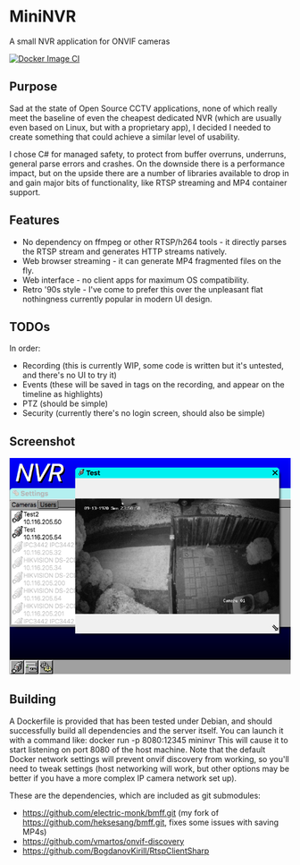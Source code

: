 # MiniNVR

A small NVR application for ONVIF cameras

[![Docker Image CI](https://github.com/electric-monk/MiniNVR/actions/workflows/docker-image.yml/badge.svg)](https://github.com/electric-monk/MiniNVR/actions/workflows/docker-image.yml)

## Purpose

Sad at the state of Open Source CCTV applications, none of which really meet the baseline of even the cheapest dedicated NVR (which are usually even based on Linux, but with a proprietary app), I decided I needed to create something that could achieve a similar level of usability.

I chose C# for managed safety, to protect from buffer overruns, underruns, general parse errors and crashes. On the downside there is a performance impact, but on the upside there are a number of libraries available to drop in and gain major bits of functionality, like RTSP streaming and MP4 container support.

## Features

- No dependency on ffmpeg or other RTSP/h264 tools - it directly parses the RTSP stream and generates HTTP streams natively.
- Web browser streaming - it can generate MP4 fragmented files on the fly.
- Web interface - no client apps for maximum OS compatibility.
- Retro '90s style - I've come to prefer this over the unpleasant flat nothingness currently popular in modern UI design.

## TODOs

In order:
- Recording (this is currently WIP, some code is written but it's untested, and there's no UI to try it)
- Events (these will be saved in tags on the recording, and appear on the timeline as highlights)
- PTZ (should be simple)
- Security (currently there's no login screen, should also be simple)

## Screenshot

![A screenshot of the desktop of the NVR app](images/testshot.png)

## Building

A Dockerfile is provided that has been tested under Debian, and should successfully build all dependencies and the server itself. You can launch it with a command like:
docker run -p 8080:12345 mininvr
This will cause it to start listening on port 8080 of the host machine. Note that the default Docker network settings will prevent onvif discovery from working, so you'll need to tweak settings (host networking will work, but other options may be better if you have a more complex IP camera network set up).

These are the dependencies, which are included as git submodules:
- https://github.com/electric-monk/bmff.git (my fork of https://github.com/heksesang/bmff.git, fixes some issues with saving MP4s)
- https://github.com/vmartos/onvif-discovery
- https://github.com/BogdanovKirill/RtspClientSharp
